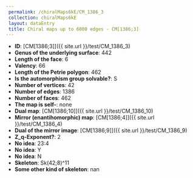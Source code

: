 ```yaml
--- 
 permalink: /chiralMaps6kE/CM_1386_3 
 collection: chiralMaps6kE
 layout: dataEntry
 title: Chiral maps up to 6000 edges - CM[1386;3]
---
```


- **ID**: [CM[1386;3]]({{ site.url }}/test/CM_1386_3)
- **Genus of the underlying surface**: 442
- **Length of the face**: 6
- **Valency**: 66
- **Length of the Petrie polygon**: 462
- **Is the automorphism group solvable?**: S
- **Number of vertices**: 42
- **Number of edges**: 1386
- **Number of faces**: 462
- **The map is self-**: none
- **Dual map**: [CM[1386;10]]({{ site.url }}/test/CM_1386_10)
- **Mirror (enantihomorphic) map**: [CM[1386;4]]({{ site.url }}/test/CM_1386_4)
- **Dual of the mirror image**: [CM[1386;9]]({{ site.url }}/test/CM_1386_9)
- **Z_q-Exponent?**: 2
- **No idea**:  23:4
- **No idea**: Y
- **No idea**: N
- **Skeleton**: Sk(42;8)^11
- **Some other kind of skeleton**: nan
